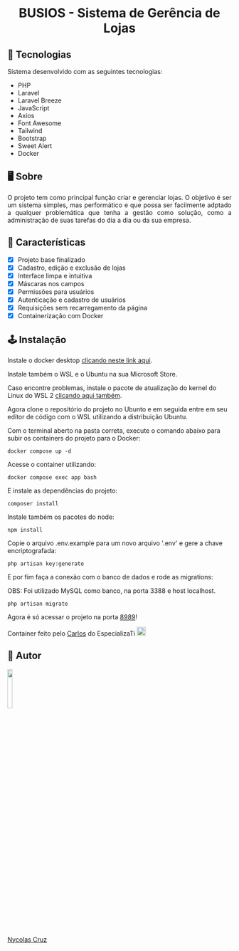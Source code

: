 <h1 align="center">BUSIOS - Sistema de Gerência de Lojas</h1>

## 🚀 Tecnologias

<p>Sistema desenvolvido com as seguintes tecnologias:</p>

- PHP
- Laravel
- Laravel Breeze
- JavaScript
- Axios
- Font Awesome
- Tailwind
- Bootstrap
- Sweet Alert
- Docker

## 🖥️ Sobre

<p align="justify">O projeto tem como principal função criar e gerenciar lojas. O objetivo é ser um sistema simples, mas performático e que possa ser facilmente adptado a qualquer problemática que tenha a gestão como solução, como a administração de suas tarefas do dia a dia ou da sua empresa.</p>

## 🔧 Características

- [x] Projeto base finalizado
- [x] Cadastro, edição e exclusão de lojas
- [x] Interface limpa e intuitiva
- [x] Máscaras nos campos
- [x] Permissões para usuários
- [x] Autenticação e cadastro de usuários
- [x] Requisições sem recarregamento da página
- [X] Containerização com Docker

## 🕹️ Instalação

Instale o docker desktop <a href="https://desktop.docker.com/win/main/amd64/Docker%20Desktop%20Installer.exe?utm_source=docker&utm_medium=webreferral&utm_campaign=dd-smartbutton&utm_location=header">clicando neste link aqui</a>.

Instale também o WSL e o Ubuntu na sua Microsoft Store.

Caso encontre problemas, instale o pacote de atualização do kernel do Linux do WSL 2 <a href="https://wslstorestorage.blob.core.windows.net/wslblob/wsl_update_x64.msi">clicando aqui também</a>.

Agora clone o repositório do projeto no Ubunto e em seguida entre em seu editor de código com o WSL utilizando a distribuição Ubuntu.

Com o terminal aberto na pasta correta, execute o comando abaixo para subir os containers do projeto para o Docker:
````
docker compose up -d
````

Acesse o container utilizando:
````
docker compose exec app bash
````

E instale as dependências do projeto:
````
composer install
````

Instale também os pacotes do node:
````
npm install
````

Copie o arquivo .env.example para um novo arquivo '.env' e gere a chave encriptografada:
````
php artisan key:generate
````

E por fim faça a conexão com o banco de dados e rode as migrations:

OBS: Foi utilizado MySQL como banco, na porta 3388 e host localhost.
````
php artisan migrate
````

Agora é só acessar o projeto na porta <a href="http://localhost:8989">8989</a>!

Container feito pelo <a href="https://github.com/carlosfgti">Carlos</a> do EspecializaTi <img src="https://raw.githubusercontent.com/Tarikul-Islam-Anik/Microsoft-Teams-Animated-Emojis/master/Emojis/Smilies/Purple%20Heart.png" alt="PO" width="20" height="20" />

## 🐧 Autor

<a href="https://github.com/NycolasCruz">
    <img src="https://github.com/NycolasCruz.png"  width="15%">
    <p>Nycolas Cruz</p>
</a>
